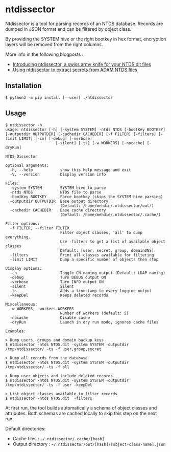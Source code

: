 # ntdissector

Ntdissector is a tool for parsing records of an NTDS database. 
Records are dumped in JSON format and can be filtered by object class. 

By providing the SYSTEM hive or the right bootkey in hex format, encryption layers will be removed from the right columns.

More info in the following blogposts :
- [Introducing ntdissector, a swiss army knife for your NTDS.dit files](https://www.synacktiv.com/publications/introducing-ntdissector-a-swiss-army-knife-for-your-ntdsdit-files)
- [Using ntdissector to extract secrets from ADAM NTDS files](https://www.synacktiv.com/publications/using-ntdissector-to-extract-secrets-from-adam-ntds-files)

## Installation
```
$ python3 -m pip install [--user] ./ntdissector
```

## Usage
```
$ ntdissector -h                           
usage: ntdissector [-h] [-system SYSTEM] -ntds NTDS [-bootKey BOOTKEY] [-outputdir OUTPUTDIR] [-cachedir CACHEDIR] [-f FILTER] [-filters] [-limit LIMIT] [-cn] [-debug] [-verbose]
                      [-silent] [-ts] [-w WORKERS] [-nocache] [-dryRun]

NTDS Dissector

optional arguments:
  -h, --help            show this help message and exit
  -V, --version         Display version info

Files:
  -system SYSTEM        SYSTEM hive to parse
  -ntds NTDS            NTDS file to parse
  -bootKey BOOTKEY      Force bootkey (skips the SYSTEM hive parsing)
  -outputdir OUTPUTDIR  Base output directory
                        (Default: /home/mehdie/.ntdissector/out/)
  -cachedir CACHEDIR    Base cache directory
                        (Default: /home/mehdie/.ntdissector/.cache/)

Filter options:
  -f FILTER, --filter FILTER
                        Filter object classes, 'all' to dump everything.
                        Use -filters to get a list of available object classes
                        Default: [user, secret, group, domainDNS].
  -filters              Print all classes available for filtering
  -limit LIMIT          Dump a specific number of objects then stop

Display options:
  -cn                   Toggle CN naming output (Default: LDAP naming)
  -debug                Turn DEBUG output ON
  -verbose              Turn INFO output ON
  -silent               Silent
  -ts                   Adds a timestamp to every logging output
  -keepDel              Keeps deleted records

Miscellaneous:
  -w WORKERS, -workers WORKERS
                        Number of workers (default: 5)
  -nocache              Disable cache
  -dryRun               Launch in dry run mode, ignores cache files

Examples:

> Dump users, groups and domain backup keys
$ ntdissector -ntds NTDS.dit -system SYSTEM -outputdir /tmp/ntdissector/ -ts -f user,group,secret

> Dump all records from the database
$ ntdissector -ntds NTDS.dit -system SYSTEM -outputdir /tmp/ntdissector/ -ts -f all

> Dump user objects and include deleted records
$ ntdissector -ntds NTDS.dit -system SYSTEM -outputdir /tmp/ntdissector/ -ts -f user -keepDel

> List object classes available to filter records
$ ntdissector -ntds NTDS.dit  -filters
```

At first run, the tool builds automatically a schema of object classes and attributes. Both schemas are cached locally to skip this step on the next run.

Default directories: 
- Cache files : `~/.ntdissector/.cache/[hash]`
- Output directory : `~/.ntdissector/out/[hash]/[object-class-name].json`

